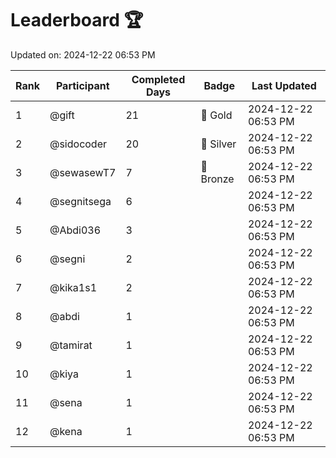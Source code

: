 # Leaderboard 🏆

Updated on: 2024-12-22 06:53 PM

| Rank | Participant       | Completed Days | Badge      | Last Updated         |
|------|-------------------|----------------|------------|----------------------|
| 1    | @gift             | 21             | 🏅 Gold     | 2024-12-22 06:53 PM |
| 2    | @sidocoder        | 20             | 🥈 Silver   | 2024-12-22 06:53 PM |
| 3    | @sewasewT7        | 7              | 🥉 Bronze   | 2024-12-22 06:53 PM |
| 4    | @segnitsega       | 6              |            | 2024-12-22 06:53 PM |
| 5    | @Abdi036          | 3              |            | 2024-12-22 06:53 PM |
| 6    | @segni            | 2              |            | 2024-12-22 06:53 PM |
| 7    | @kika1s1          | 2              |            | 2024-12-22 06:53 PM |
| 8    | @abdi             | 1              |            | 2024-12-22 06:53 PM |
| 9    | @tamirat          | 1              |            | 2024-12-22 06:53 PM |
| 10   | @kiya             | 1              |            | 2024-12-22 06:53 PM |
| 11   | @sena             | 1              |            | 2024-12-22 06:53 PM |
| 12   | @kena             | 1              |            | 2024-12-22 06:53 PM |
